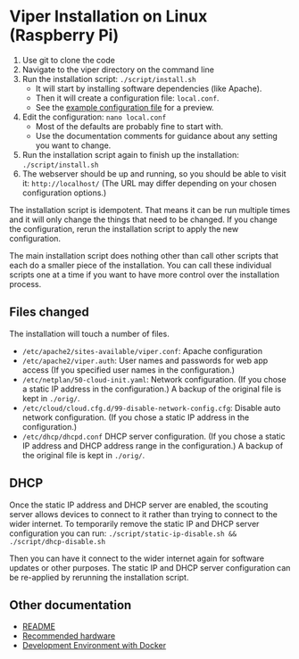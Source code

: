 # Viper Installation on Linux (Raspberry Pi)

1. Use git to clone the code
1. Navigate to the viper directory on the command line
1. Run the installation script: `./script/install.sh`
   - It will start by installing software dependencies (like Apache).
   - Then it will create a configuration file: `local.conf`.
   - See the [example configuration file](../script/example.conf) for a preview.
1. Edit the configuration: `nano local.conf`
   - Most of the defaults are probably fine to start with.
   - Use the documentation comments for guidance about any setting you want to change.
1. Run the installation script again to finish up the installation: `./script/install.sh`
1. The webserver should be up and running, so you should be able to visit it: `http://localhost/` (The URL may differ depending on your chosen configuration options.)

The installation script is idempotent. That means it can be run multiple times and it will only change the things that need to be changed. If you change the configuration, rerun the installation script to apply the new configuration.

The main installation script does nothing other than call other scripts that each do a smaller piece of the installation. You can call these individual scripts one at a time if you want to have more control over the installation process.

## Files changed

The installation will touch a number of files.

 - `/etc/apache2/sites-available/viper.conf`: Apache configuration
 - `/etc/apache2/viper.auth`: User names and passwords for web app access (If you specified user names in the configuration.)
 - `/etc/netplan/50-cloud-init.yaml`: Network configuration. (If you chose a static IP address in the configuration.) A backup of the original file is kept in `./orig/`.
 - `/etc/cloud/cloud.cfg.d/99-disable-network-config.cfg`: Disable auto network configuration. (If you chose a static IP address in the configuration.)
 - `/etc/dhcp/dhcpd.conf` DHCP server configuration. (If you chose a static IP address and DHCP address range in the configuration.)  A backup of the original file is kept in `./orig/`.

 ## DHCP

 Once the static IP address and DHCP server are enabled, the scouting server allows devices to connect to it rather than trying to connect to the wider internet. To temporarily remove the static IP and DHCP server configuration you can run:  `./script/static-ip-disable.sh && ./script/dhcp-disable.sh`

 Then you can have it connect to the wider internet again for software updates or other purposes.  The static IP and DHCP server configuration can be re-applied by rerunning the installation script.

## Other documentation

 - [README](../README.md)
 - [Recommended hardware](hardware.md)
 - [Development Environment with Docker](docker-install.md)
